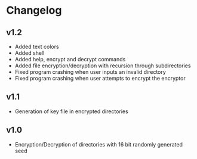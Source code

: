 # Changelog

## v1.2
- Added text colors
- Added shell
- Added help, encrypt and decrypt commands
- Added file encryption/decryption with recursion through subdirectories
- Fixed program crashing when user inputs an invalid directory
- Fixed program crashing when user attempts to encrypt the encryptor

## v1.1
- Generation of key file in encrypted directories

## v1.0
- Encryption/Decryption of directories with 16 bit randomly generated seed